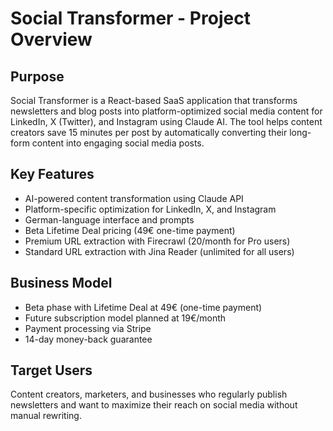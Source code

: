 # Social Transformer - Project Overview

## Purpose
Social Transformer is a React-based SaaS application that transforms newsletters and blog posts into platform-optimized social media content for LinkedIn, X (Twitter), and Instagram using Claude AI. The tool helps content creators save 15 minutes per post by automatically converting their long-form content into engaging social media posts.

## Key Features
- AI-powered content transformation using Claude API
- Platform-specific optimization for LinkedIn, X, and Instagram
- German-language interface and prompts
- Beta Lifetime Deal pricing (49€ one-time payment)
- Premium URL extraction with Firecrawl (20/month for Pro users)
- Standard URL extraction with Jina Reader (unlimited for all users)

## Business Model
- Beta phase with Lifetime Deal at 49€ (one-time payment)
- Future subscription model planned at 19€/month
- Payment processing via Stripe
- 14-day money-back guarantee

## Target Users
Content creators, marketers, and businesses who regularly publish newsletters and want to maximize their reach on social media without manual rewriting.